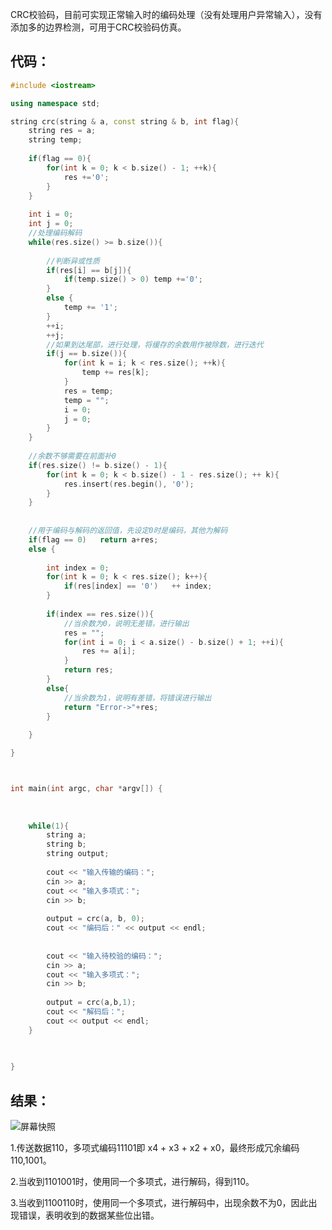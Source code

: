 CRC校验码，目前可实现正常输入时的编码处理（没有处理用户异常输入），没有添加多的边界检测，可用于CRC校验码仿真。

## 代码：

```cpp
#include <iostream>

using namespace std;

string crc(string & a, const string & b, int flag){
	string res = a;
	string temp;
	
	if(flag == 0){
		for(int k = 0; k < b.size() - 1; ++k){
			res +='0';
		}	
	}
	
	int i = 0;
	int j = 0;
	//处理编码解码
	while(res.size() >= b.size()){
		
		//判断异或性质
		if(res[i] == b[j]){
			if(temp.size() > 0) temp +='0';
		}
		else {
			temp += '1';
		}
		++i;
		++j;
		//如果到达尾部，进行处理，将缓存的余数用作被除数，进行迭代
		if(j == b.size()){			
			for(int k = i; k < res.size(); ++k){
				temp += res[k];
			}
			res = temp;
			temp = "";
			i = 0;
			j = 0;
		}
	}
	
	//余数不够需要在前面补0
	if(res.size() != b.size() - 1){
		for(int k = 0; k < b.size() - 1 - res.size(); ++ k){
			res.insert(res.begin(), '0');
		}
	}
	
	
	//用于编码与解码的返回值，先设定0时是编码，其他为解码
	if(flag == 0)	return a+res;
	else {
		
		int index = 0;
		for(int k = 0; k < res.size(); k++){
			if(res[index] == '0')	++ index;
		}
		
		if(index == res.size()){
			//当余数为0，说明无差错，进行输出
			res = "";
			for(int i = 0; i < a.size() - b.size() + 1; ++i){
				res += a[i];
			}
			return res;
		}
		else{
			//当余数为1，说明有差错，将错误进行输出
			return "Error->"+res;
		}
		
	}

}



int main(int argc, char *argv[]) {
	
	
	
	while(1){
		string a;
		string b;
		string output;
		
		cout << "输入传输的编码：";
		cin >> a;
		cout << "输入多项式：";
		cin >> b;
		
		output = crc(a, b, 0);
		cout << "编码后：" << output << endl;
		
		
		cout << "输入待校验的编码：";
		cin >> a;
		cout << "输入多项式：";
		cin >> b;
		
		output = crc(a,b,1);
		cout << "解码后：";
		cout << output << endl;
	}

	
	
}
```



## 结果：

![屏幕快照](../../../../../../../Users/xq/Desktop/屏幕快照.png)



1.传送数据110，多项式编码11101即 x4 + x3 + x2 + x0，最终形成冗余编码110,1001。

2.当收到1101001时，使用同一个多项式，进行解码，得到110。

3.当收到1100110时，使用同一个多项式，进行解码中，出现余数不为0，因此出现错误，表明收到的数据某些位出错。